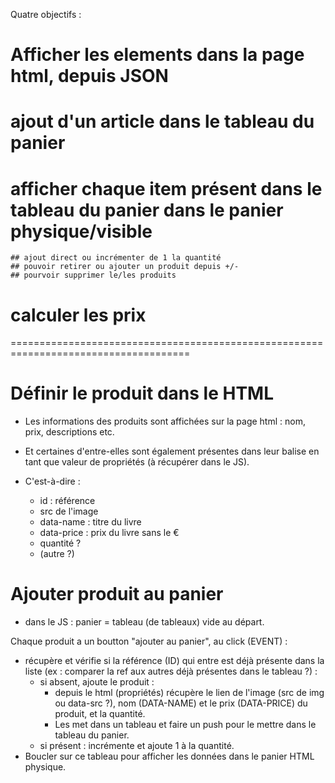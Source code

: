 Quatre objectifs : 
# Afficher les elements dans la page html, depuis JSON
# ajout d'un article dans le tableau du panier
# afficher chaque item présent dans le tableau du panier dans le panier physique/visible
	## ajout direct ou incrémenter de 1 la quantité
	## pouvoir retirer ou ajouter un produit depuis +/-
	## pourvoir supprimer le/les produits
# calculer les prix

=====================================================================================

# Définir le produit dans le HTML
- Les informations des produits sont affichées sur la page html : nom, prix, descriptions etc.
- Et certaines d'entre-elles sont également présentes dans leur balise en tant que valeur de propriétés (à récupérer dans le JS).

- C'est-à-dire :
	* id : référence
	* src de l'image
	* data-name : titre du livre
	* data-price : prix du livre sans le €
	* quantité ?
	* (autre ?) 

# Ajouter produit au panier
- dans le JS : panier = tableau (de tableaux) vide au départ.

Chaque produit a un boutton "ajouter au panier",  au click (EVENT) :
- récupère et vérifie si la référence (ID) qui entre est déjà présente dans la liste (ex : comparer la ref aux autres déjà présentes dans le tableau ?) : 
	* si absent, ajoute le produit :
		- depuis le html (propriétés) récupère le lien de l'image (src de img ou data-src ?), nom (DATA-NAME) et le prix (DATA-PRICE) du produit, et la quantité. 
		- Les met dans un tableau et faire un push pour le mettre dans le tableau du panier.
	* si présent : incrémente et ajoute 1 à la quantité.
- Boucler sur ce tableau pour afficher les données dans le panier HTML physique.
